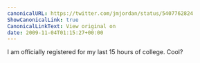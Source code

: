 ```yaml
---
canonicalURL: https://twitter.com/jmjordan/status/5407762824
ShowCanonicalLink: true
CanonicalLinkText: View original on
date: 2009-11-04T01:15:27+00:00
---
```

I am officially registered for my last 15 hours of college. Cool?